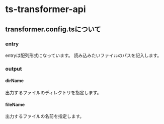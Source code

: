 # ts-transformer-api

## transformer.config.tsについて

### entry
entryは配列形式になっています。
読み込みたいファイルのパスを記入します。

### output
#### dirName
出力するファイルのディレクトリを指定します。

#### fileName
出力するファイルの名前を指定します。
